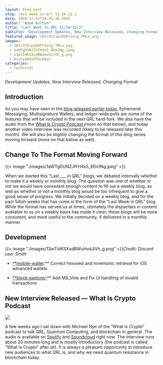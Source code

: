 ```yaml
---
layout: blog-post
slug: last-week-in-qrl-11-26-12-2
date: 2019-12-02T18:45:48.680Z
author: "Adam Koltun"
title: "Last Week In QRL 11/26–12/2"
subtitle: "Development Updates, New Interview Released, Changing Format"
featured_image: 1B5iXCEipz86PCVo1g_7MLw.png
images:
  - 1B5iXCEipz86PCVo1g_7MLw.png
  - 1aWTgDUNZJtFH4s5_8Dn1Ng.jpeg
  - 13wTIdKSXxdBWuHvdJiVh_g.png
  - 0JuYyeDdvFPbc64zX
categories:
  - technical
---
```


*Development Updates, New Interview Released, Changing Format*

## Introduction

As you may have seen in the [blog released earlier today](/blog/decentralised-voting-and-trustless-autonomous-hard-forking), Ephemeral Messaging, Multisignature Wallets, and ledger-wide polls are some of the features that will be included in the next QRL hard-fork. We also have the audio from the [What Is Crypto Podcast ](https://soundcloud.com/whatiscrypto/episode-11-how-to-protect-bitcoin-from-quantum-computing-w-adam-koltun)(more on that below), and today another video interview was recorded (likely to be released later this month). We will also be slightly changing the format of this blog series moving forward (more on that below as well).

## Change To The Format Moving Forward

{{< image "./images/1aWTgDUNZJtFH4s5_8Dn1Ng.jpeg" >}}

When we started this “Last ___ in QRL” blogs, we debated internally whether to make it a weekly or monthly blog. The question was one of whether or not we would have consistent enough content to fill out a weekly blog, as well as whether or not a monthly blog would be too infrequent to give a good sense of progress. We initially decided on a weekly blog, and for the past 54ish weeks that has come in the form of the “Last Week in QRL” blog. While the format has served us at times, ultimately the disparities in content available to us on a weekly basis has made it clear; these blogs will be more consistent, and more useful to the community, if delivered in a monthly manner.

## Development

{{< image "./images/13wTIdKSXxdBWuHvdJiVh_g.png" >}}*Credit: Discord user Smith*

* [**mobile-wallet](https://github.com/theQRL/mobile-wallet/commit/6e3f8a90e7c25ab60fdfad7da35160d999db4e79):** Correct hexseed and mnemonic retrieval for iOS advanced wallets

* [**block-explorer:](https://github.com/theQRL/block-explorer/pull/329)** Add MS_Vote and Fix UI handling of invalid transactions

## New Interview Released — What Is Crypto Podcast

![](./images/0JuYyeDdvFPbc64zX)

A few weeks ago I sat down with Michael Nye of the “What Is Crypto” podcast to talk QRL, Quantum Computing, and blockchain in general. The audio is available on [Spotify](https://open.spotify.com/episode/2VdNosP06URJb29IaH3PC3?si=NMKhSxL2R16XHiG1QZbKog) and [Soundcloud](https://soundcloud.com/whatiscrypto/episode-11-how-to-protect-bitcoin-from-quantum-computing-w-adam-koltun) right now. The interview runs about 20 minutes long and is mostly introductory (the podcast is called “What Is Crypto” after all). It is always a pleasant opportunity to introduce new audiences to what QRL is, and why we need quantum resistance in blockchain today.